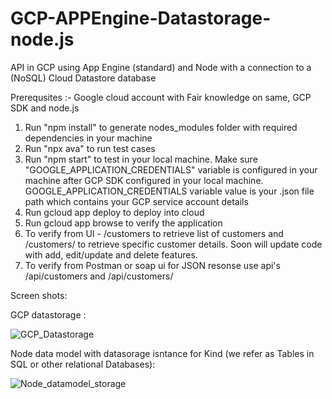 # GCP-APPEngine-Datastorage-node.js
API in GCP using App Engine (standard) and Node with a connection to a (NoSQL) Cloud Datastore database

Prerequsites :- Google cloud account with Fair knowledge on same, GCP SDK and node.js


1. Run "npm install" to generate nodes_modules folder with required dependencies in your machine
2. Run "npx ava" to run test cases
3. Run "npm start" to test in your local machine. Make sure "GOOGLE_APPLICATION_CREDENTIALS" variable is configured in your machine after GCP SDK configured in your local machine. GOOGLE_APPLICATION_CREDENTIALS variable value is your .json file path which contains your GCP service account details
4. Run gcloud app deploy to deploy into cloud
5. Run gcloud app browse to verify the application
6. To verify from UI - /customers to retrieve list of customers and /customers/ to retrieve specific customer details. Soon will update code with add, edit/update and delete features.
7. To verify from Postman or soap ui for JSON resonse use api's /api/customers and /api/customers/

Screen shots:

GCP datastorage :

![GCP_Datastorage](https://user-images.githubusercontent.com/52506594/60697335-5c155480-9f07-11e9-88c4-98c5eb4d19fc.PNG)

Node data model with datasorage isntance for Kind (we refer as Tables in SQL or other relational Databases):

![Node_datamodel_storage](https://user-images.githubusercontent.com/52506594/60697387-a8609480-9f07-11e9-8d84-da1ea253d83d.PNG)
